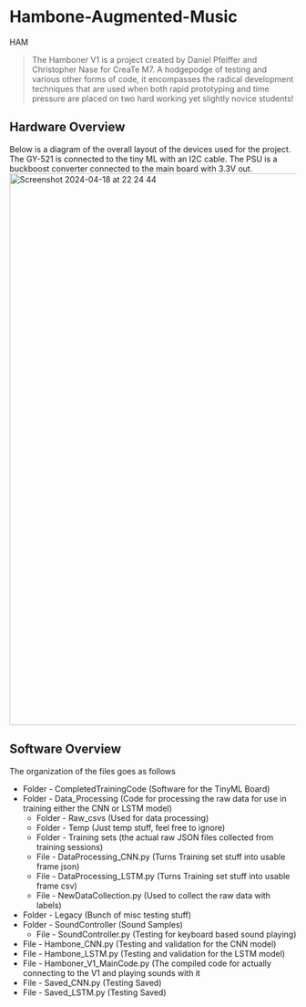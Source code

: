 # Hambone-Augmented-Music
HAM

> The Hamboner V1 is a project created by Daniel Pfeiffer and Christopher Nase for CreaTe M7.  A hodgepodge of testing and various other forms of code, it encompasses the radical development techniques that are used when both rapid prototyping and time pressure are placed on two hard working yet slightly novice students!

## Hardware Overview
Below is a diagram of the overall layout of the devices used for the project.  The GY-521 is connected to the tiny ML with an I2C cable.  The PSU is a buckboost converter connected to the main board with 3.3V out.
<img width="968" alt="Screenshot 2024-04-18 at 22 24 44" src="https://github.com/Bulgazof/Hambone-Augmented-Music/assets/139565723/f707f139-a7c3-418a-be48-a2e37cc65758">

## Software Overview
The organization of the files goes as follows

* Folder - CompletedTrainingCode (Software for the TinyML Board)
* Folder - Data_Processing (Code for processing the raw data for use in training either the CNN or LSTM model)
  *   Folder - Raw_csvs (Used for data processing)
  *   Folder - Temp (Just temp stuff, feel free to ignore)
  *   Folder - Training sets (the actual raw JSON files collected from training sessions)
  *   File - DataProcessing_CNN.py (Turns Training set stuff into usable frame json)
  *   File - DataProcessing_LSTM.py (Turns Training set stuff into usable frame csv)
  *   File - NewDataCollection.py (Used to collect the raw data with labels)
* Folder - Legacy (Bunch of misc testing stuff)
* Folder - SoundController (Sound Samples)
  *   File - SoundController.py (Testing for keyboard based sound playing)
* File - Hambone_CNN.py (Testing and validation for the CNN model)
* File - Hambone_LSTM.py (Testing and validation for the LSTM model)
* File - Hamboner_V1_MainCode.py (The compiled code for actually connecting to the V1 and playing sounds with it
* File - Saved_CNN.py (Testing Saved)
* File - Saved_LSTM.py (Testing Saved)
